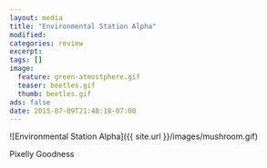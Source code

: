 ```yaml
---
layout: media
title: "Environmental Station Alpha"
modified:
categories: review
excerpt:
tags: []
image:
  feature: green-atmostphere.gif
  teaser: beetles.gif
  thumb: beetles.gif
ads: false
date: 2015-07-09T21:48:18-07:00
---
```


![Environmental Station Alpha]({{ site.url }}/images/mushroom.gif)

Pixelly Goodness
